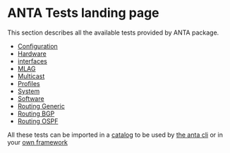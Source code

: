 # ANTA Tests landing page

This section describes all the available tests provided by ANTA package.


- [Configuration](tests.configuration.md)
- [Hardware](tests.hardware.md)
- [interfaces](tests.interfaces.md)
- [MLAG](tests.mlag.md)
- [Multicast](tests.multicast.md)
- [Profiles](tests.profiles.md)
- [System](tests.system.md)
- [Software](tests.software.md)
- [Routing Generic](tests.routing.generic.md)
- [Routing BGP](tests.routing.bgp.md)
- [Routing OSPF](tests.routing.ospf.md)

All these tests can be imported in a [catalog](../usage-inventory-catalog.md) to be used by [the anta cli](../cli/nrfu.md) or in your [own framework](../usage-as-python-lib.md)